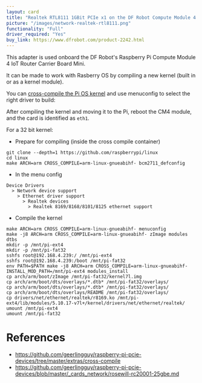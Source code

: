 ```yaml
---
layout: card
title: "Realtek RTL8111 1GBit PCIe x1 on the DF Robot Compute Module 4 IOT Router Cariier Board Mini"
picture: "/images/network-realtek-rtl8111.png"
functionality: "Full"
driver_required: "Yes"
buy_link: https://www.dfrobot.com/product-2242.html
---
```

This adapter is used onboard the DF Robot's Raspberry Pi Compute Module 4 IoT Router Carrier Board Mini.

It can be made to work with Rasberry OS by compiling a new kernel (built in or as a kernel module).

You can  [cross-compile the Pi OS kernel](https://github.com/geerlingguy/raspberry-pi-pcie-devices/tree/master/extras/cross-compile) and use menuconfig to select the right driver to build:

After compiling the kernel and moving it to the Pi, reboot the CM4 module, and the card is identified as `eth1`.

For a 32 bit kernel:

* Prepare for compiling (inside the cross compile container)

```
git clone --depth=1 https://github.com/raspberrypi/linux
cd linux
make ARCH=arm CROSS_COMPILE=arm-linux-gnueabihf- bcm2711_defconfig
```

* In the menu config

```
Device Drivers
  > Network device support
    > Ethernet driver support
      > Realtek devices
        > Realtek 8169/8168/8101/8125 ethernet support
```

* Compile the kernel

```
make ARCH=arm CROSS_COMPILE=arm-linux-gnueabihf- menuconfig
make -j8 ARCH=arm CROSS_COMPILE=arm-linux-gnueabihf- zImage modules dtbs
mkdir -p /mnt/pi-ext4
mkdir -p /mnt/pi-fat32
sshfs root@192.168.4.239:/ /mnt/pi-ext4
sshfs root@192.168.4.239:/boot /mnt/pi-fat32
env PATH=$PATH make -j8 ARCH=arm CROSS_COMPILE=arm-linux-gnueabihf- INSTALL_MOD_PATH=/mnt/pi-ext4 modules_install
cp arch/arm/boot/zImage /mnt/pi-fat32/kernel7l.img 
cp arch/arm/boot/dts/overlays/*.dtb* /mnt/pi-fat32/overlays/
cp arch/arm/boot/dts/overlays/*.dtb* /mnt/pi-fat32/overlays/
cp arch/arm/boot/dts/overlays/README /mnt/pi-fat32/overlays/
cp drivers/net/ethernet/realtek/r8169.ko /mnt/pi-ext4/lib/modules/5.10.17-v7l+/kernel/drivers/net/ethernet/realtek/
umount /mnt/pi-ext4
umount /mnt/pi-fat32
```

# References

* https://github.com/geerlingguy/raspberry-pi-pcie-devices/tree/master/extras/cross-compile
* https://github.com/geerlingguy/raspberry-pi-pcie-devices/blob/master/_cards_network/rosewill-rc20001-25gbe.md